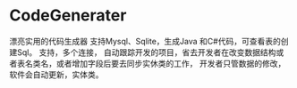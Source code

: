 # CodeGenerater
漂亮实用的代码生成器 支持Mysql、Sqlite，生成Java 和C#代码，可查看表的创建Sql。
支持，多个连接，
自动跟踪开发的项目，省去开发者在改变数据结构或者表名类名，或者增加字段后要去同步实休类的工作，
开发者只管数据的修改，软件会自动更新，实体类。
